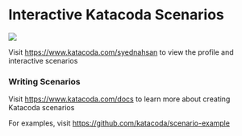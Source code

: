 # Interactive Katacoda Scenarios

[![](http://shields.katacoda.com/katacoda/syednahsan/count.svg)](https://www.katacoda.com/syednahsan "Get your profile on Katacoda.com")

Visit https://www.katacoda.com/syednahsan to view the profile and interactive scenarios

### Writing Scenarios
Visit https://www.katacoda.com/docs to learn more about creating Katacoda scenarios

For examples, visit https://github.com/katacoda/scenario-example
